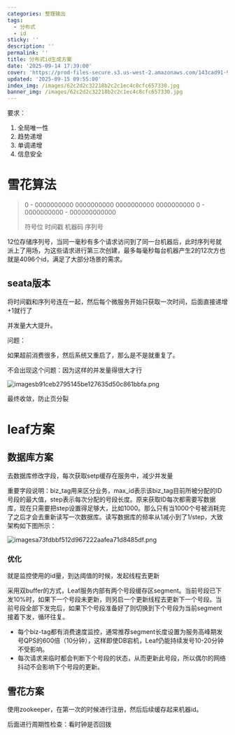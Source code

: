 ```yaml
---
categories: 整理输出
tags:
  - 分布式
  - id
sticky: ''
description: ''
permalink: ''
title: 分布式id生成方案
date: '2025-09-14 17:39:00'
cover: 'https://prod-files-secure.s3.us-west-2.amazonaws.com/143cad91-961b-48b0-82dc-78fbb6eb5abe/afeecfdd-b53a-4d0d-8dc8-7f6afe626350/anime-anime-girls-Mori-Calliope-Hololive-Dino-Art-2304478-wallhere.com.jpg?X-Amz-Algorithm=AWS4-HMAC-SHA256&X-Amz-Content-Sha256=UNSIGNED-PAYLOAD&X-Amz-Credential=ASIAZI2LB466W6ZRHFFM%2F20250918%2Fus-west-2%2Fs3%2Faws4_request&X-Amz-Date=20250918T000043Z&X-Amz-Expires=3600&X-Amz-Security-Token=IQoJb3JpZ2luX2VjEDcaCXVzLXdlc3QtMiJIMEYCIQCydzWoUM%2F99mpKrbfbR5LlaiDp1kVAOpODQNgN1sPpYAIhALCYV2BYoRt4IvrUrDPJTKBYh9SToc15pdkoxqz%2BjW81KogECLD%2F%2F%2F%2F%2F%2F%2F%2F%2F%2FwEQABoMNjM3NDIzMTgzODA1Igyn4ZQ2rIuRG%2Futt6Aq3AOvYMcbMZquXuF8VNA4weSzaaahywVc48quMQpE7L72bp843bY%2FYU37Sc%2F6ONjApYTgvTv19%2FMlaWswBpSbqaAXWa3AlKkoG7L6S3ZW3Pmn%2F%2FKe3CpnK892tUx9aQV%2FjtPhSqBtutI%2F5%2BnKCI8AO1XeqKUSVTNYXIaHjcXzsS1bZMjB%2FxnMDQTM%2FUMLoobhnv3ZqaLQaAkHvUbDbi25dRGiOX59IvkUtlvJz%2BZszkNc2L14i%2FTceqP3SizeIaTaXTarEHlBWmj8Y1Fd%2BydTkmBVDQcEKd19My99Cjomfo%2F0INB7SIF1iGmisPDQu29yPoyCBz4mbrfC%2FGTE8HiEIj74bUrbijjJ3Ce8J8UsvLG2a0wkzELa7QyHUHA%2FsQzsYIfIBeReoxlq63vkoKyXINyHWfaBV3NYJjuy5JQvbAkxDlkroD4kG81L8bzJPT599x5L16UdlTRej6UMxvP9v0rD0IGuMH18IiOUJe4eB3AC4fCvgpjZZ6jkPJiG4kD%2Bh27QVpwLe6PnpTpNhUAFmZW4Bg%2F2%2Fde1vxBfYrUw%2BXgdLL1CaXJnDJe%2Fg04HS7awlsAeXufi%2BIWC6uRqQfbSgxpBefr00bv1M5r82%2FoJy%2FrUncqIG7tCPL4iK4zBdjCR9qzGBjqkASfZD8RG9Wf8L%2FUvI6%2BQXRVUnEa76siyNlBMBfk6fA1FBYrwDzEScJ%2B5OvrYHlfpSt7oihr47luXX66toYM3ziijZ64eUClZxP7fX83wsZHdfL04WJbW4hTS6Tvu6LxhCDXLxJBeh%2BUMNF6lf7119GiUVSSCm5F1olHu9L4fM0KMKpyhf1MOCiU3j4NNAbwXU306EjRZdp02yXrd1UhcS3oFIze9&X-Amz-Signature=d064d108646bee67e0b96621600a4ee8572642a303cf790d9f4c74cbbc7e81b1&X-Amz-SignedHeaders=host&x-amz-checksum-mode=ENABLED&x-id=GetObject'
updated: '2025-09-15 09:55:00'
index_img: /images/62c2d2c32218b2c2c1ec4c8cfc657330.jpg
banner_img: /images/62c2d2c32218b2c2c1ec4c8cfc657330.jpg
---
```


要求：

1. 全局唯一性
2. 趋势递增
3. 单调递增
4. 信息安全

# 雪花算法

> 0 - 0000000000 0000000000 0000000000 0000000000 0 - 0000000000 - 000000000000
>
> 符号位 时间戳 机器码 序列号
>
>

12位存储序列号，当同一毫秒有多个请求访问到了同一台机器后，此时序列号就派上了用场，为这些请求进行第三次创建，最多每毫秒每台机器产生2的12次方也就是4096个id，满足了大部分场景的需求。


## seata版本


将时间戳和序列号连在一起，然后每个微服务开始只获取一次时间，后面直接递增+1就行了


并发量大大提升。


问题：


如果超前消费很多，然后系统又重启了，那么是不是就重复了。


不会出现这个问题：因为这样的并发量得很大才行


![imagesb91ceb2795145be127635d50c861bbfa.png](/images/c686239b1567bd4f1ee7f6da809063a0.png)


最终收敛，防止页分裂


# leaf方案


## 数据库方案


去数据库修改字段，每次获取setp缓存在服务中，减少并发量


重要字段说明：biz_tag用来区分业务，max_id表示该biz_tag目前所被分配的ID号段的最大值，step表示每次分配的号段长度。原来获取ID每次都需要写数据库，现在只需要把step设置得足够大，比如1000。那么只有当1000个号被消耗完了之后才会去重新读写一次数据库。读写数据库的频率从1减小到了1/step，大致架构如下图所示：


![imagesa73fdbbf512d967222aafea71d8485df.png](/images/6ba8f71fc9902de8f6ead17de802a727.png)


### 优化


就是监控使用的id量，到达阈值的时候，发起线程去更新


采用双buffer的方式，Leaf服务内部有两个号段缓存区segment。当前号段已下发10%时，如果下一个号段未更新，则另启一个更新线程去更新下一个号段。当前号段全部下发完后，如果下个号段准备好了则切换到下个号段为当前segment接着下发，循环往复。

- 每个biz-tag都有消费速度监控，通常推荐segment长度设置为服务高峰期发号QPS的600倍（10分钟），这样即使DB宕机，Leaf仍能持续发号10-20分钟不受影响。
- 每次请求来临时都会判断下个号段的状态，从而更新此号段，所以偶尔的网络抖动不会影响下个号段的更新。

## 雪花方案


使用zookeeper，在第一次的时候进行注册，然后后续缓存起来机器id。


后面进行周期性检查：看时钟是否回拨

